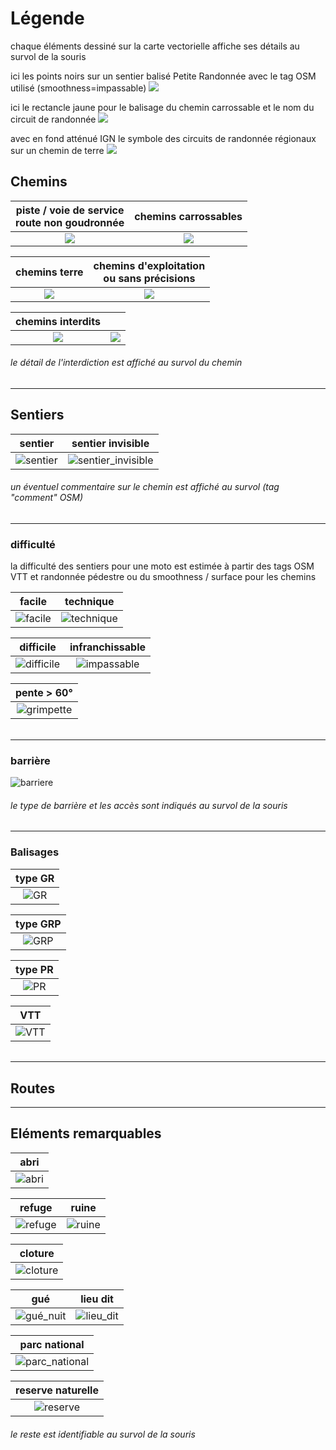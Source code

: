 # Légende
chaque éléments dessiné sur la carte vectorielle affiche ses détails au survol de la souris

ici les points noirs sur un sentier balisé Petite Randonnée avec le tag OSM utilisé (smoothness=impassable)
![](https://github.com/cricri-du-lauragais/QMapShack_enduro/blob/main/screenshots/legende/infos.png)

ici le rectancle jaune pour le balisage du chemin carrossable et le nom du circuit de randonnée
![](https://github.com/cricri-du-lauragais/QMapShack_enduro/blob/main/screenshots/legende/infos_detail02.png)

avec en fond atténué IGN le symbole des circuits de randonnée régionaux sur un chemin de terre
![](https://github.com/cricri-du-lauragais/QMapShack_enduro/blob/main/screenshots/legende/infos_detail_IGN.png)

## Chemins

| piste / voie de service<br>route non goudronnée |chemins carrossables | 
| :-------------: | :-------------: |
|![](https://github.com/cricri-du-lauragais/QMapShack_enduro/blob/main/screenshots/legende/piste.png) |![](https://github.com/cricri-du-lauragais/QMapShack_enduro/blob/main/screenshots/legende/carrossable.png)|

| chemins terre |chemins d'exploitation<br>ou sans précisions| 
| :-------------: | :-------------: |
|![](https://github.com/cricri-du-lauragais/QMapShack_enduro/blob/main/screenshots/legende/terre.png)|![](https://github.com/cricri-du-lauragais/QMapShack_enduro/blob/main/screenshots/legende/exploit.png)|

|chemins interdits||
| :-------------: | :-------------: |
|![](https://github.com/OsmAnd-Rendering/Motorcycle/assets/83398215/1c01b8b2-0096-4ad9-a731-5e6887ca85a9)|![](https://github.com/cricri-du-lauragais/QMapShack_enduro/blob/main/screenshots/legende/chemin_interdit.png)|

###### <i>le détail de l'interdiction est affiché au survol du chemin</i>

---

## Sentiers

| sentier | sentier invisible |
| :-------------: | :-------------: |
|![sentier](https://github.com/OsmAnd-Rendering/Motorcycle/assets/83398215/fc4a3c44-bace-4f44-b067-f5112342c6ca)|![sentier_invisible](https://github.com/OsmAnd-Rendering/Motorcycle/assets/83398215/7d3930d1-efa2-44d0-a1d2-a7a5e8f13e96)|

###### <i>un éventuel commentaire sur le chemin est affiché au survol (tag "comment" OSM)</i>

---

### difficulté 
la difficulté des sentiers pour une moto est estimée à partir des tags OSM VTT et randonnée pédestre ou du smoothness / surface pour les chemins

| facile | technique |
| :-------------: | :-------------: |
|![facile](https://github.com/cricri-du-lauragais/QMapShack_enduro/blob/main/screenshots/legende/facile.png)|![technique](https://github.com/cricri-du-lauragais/QMapShack_enduro/blob/main/screenshots/legende/technique.png)|

| difficile | infranchissable |
| :-------------: | :-------------: |
|![difficile](https://github.com/cricri-du-lauragais/QMapShack_enduro/blob/main/screenshots/legende/difficile.png)|![impassable](https://github.com/cricri-du-lauragais/QMapShack_enduro/blob/main/screenshots/legende/impassable.png)|

| pente > 60° |
| :-------------: |
|![grimpette](https://github.com/cricri-du-lauragais/QMapShack_enduro/blob/main/screenshots/legende/grimpette.png)|

###### <i></i>

---

### barrière

![barriere](https://github.com/cricri-du-lauragais/QMapShack_enduro/blob/main/screenshots/legende/barriere.png)

###### <i>le type de barrière et les accès sont indiqués au survol de la souris</i>

---

### Balisages

| type GR |
| :-------------: |
|![GR](https://github.com/cricri-du-lauragais/QMapShack_enduro/blob/main/screenshots/legende/GR.png)|

| type GRP |
| :-------------: |
|![GRP](https://github.com/cricri-du-lauragais/QMapShack_enduro/blob/main/screenshots/legende/GRP.png)|

| type PR |
| :-------------: |
|![PR](https://github.com/cricri-du-lauragais/QMapShack_enduro/blob/main/screenshots/legende/PR.png)|

| VTT |
| :-------------: |
|![VTT](https://github.com/cricri-du-lauragais/QMapShack_enduro/blob/main/screenshots/legende/VTT.png)|

###### <i></i>

---

## Routes

---

## Eléments remarquables

| abri |
| :-------------: |
|![abri](https://github.com/OsmAnd-Rendering/Motorcycle/assets/83398215/6a9ed38a-80e8-457b-afaa-44205b938986)|

| refuge | ruine |
| :-------------: | :-------------: |
|![refuge](https://github.com/OsmAnd-Rendering/Motorcycle/assets/83398215/df6728e1-91b9-4665-a66a-4a04121db628)|![ruine](https://github.com/OsmAnd-Rendering/Motorcycle/assets/83398215/16987207-7566-4ab7-bb9d-655312865bef)|

| cloture |
| :-------------: |
|![cloture](https://github.com/OsmAnd-Rendering/Motorcycle/assets/83398215/312e1037-0f4a-4613-a80b-bdf50531d64b)|

| gué | lieu dit |
| :-------------: | :-------------: |
|![gué_nuit](https://github.com/OsmAnd-Rendering/Motorcycle/assets/83398215/fc3fb357-68d5-4b27-8575-67e896e3f960)|![lieu_dit](https://github.com/OsmAnd-Rendering/Motorcycle/assets/83398215/64b679df-2af6-401a-8fb5-4e02ae79158d)|

| parc national |
| :-------------: |
|![parc_national](https://github.com/OsmAnd-Rendering/Motorcycle/assets/83398215/f4c96b12-3dcc-4b47-bab7-850a73246d05)|

| reserve naturelle |
| :-------------: |
|![reserve](https://github.com/OsmAnd-Rendering/Motorcycle/assets/83398215/75da5f2d-374b-4a9f-a331-20fa0fd3f6b9)|

###### <i>le reste est identifiable au survol de la souris</i>

